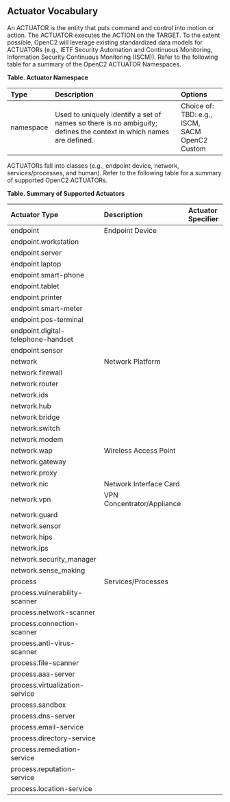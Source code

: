 ## Actuator Vocabulary
An ACTUATOR is the entity that puts command and control into motion or action. The ACTUATOR executes the ACTION on the TARGET. To the extent possible, OpenC2 will leverage existing standardized data models for ACTUATORs (e.g., IETF Security Automation and Continuous Monitoring, Information Security Continuous Monitoring (ISCM)).  Refer to the following table for a summary of the OpenC2 ACTUATOR Namespaces.

**Table. Actuator Namespace**

| Type | Description | Options | 
| :--- | :--- | :--- | 
| namespace | Used to uniquely identify a set of names so there is no ambiguity; defines the context in which names are defined. | Choice of:<br>  TBD: e.g., ISCM, SACM<br>  OpenC2<br>  Custom | 
ACTUATORs fall into classes (e.g., endpoint device, network, services/processes, and human). Refer to the following table for a summary of supported OpenC2 ACTUATORs.

**Table. Summary of Supported Actuators**

| Actuator Type | Description | Actuator Specifier | 
| :--- | :--- | :--- | 
| endpoint | Endpoint Device |  | 
| endpoint.workstation |  |  | 
| endpoint.server |  |  | 
| endpoint.laptop |  |  | 
| endpoint.smart-phone |  |  | 
| endpoint.tablet |  |  | 
| endpoint.printer |  |  | 
| endpoint.smart-meter |  |  | 
| endpoint.pos-terminal |  |  | 
| endpoint.digital-telephone-handset |  |  | 
| endpoint.sensor |  |  | 
| network | Network Platform |  | 
| network.firewall |  |  | 
| network.router |  |  | 
| network.ids |  |  | 
| network.hub |  |  | 
| network.bridge |  |  | 
| network.switch |  |  | 
| network.modem |  |  | 
| network.wap | Wireless Access Point |  | 
| network.gateway |  |  | 
| network.proxy |  |  | 
| network.nic | Network Interface Card |  | 
| network.vpn | VPN Concentrator/Appliance |  | 
| network.guard |  |  | 
| network.sensor |  |  | 
| network.hips |  |  | 
| network.ips |  |  | 
| network.security_manager |  |  | 
| network.sense_making |  |  | 
| process | Services/Processes |  | 
| process.vulnerability-scanner |  |  | 
| process.network-scanner |  |  | 
| process.connection-scanner |  |  | 
| process.anti-virus-scanner |  |  | 
| process.file-scanner |  |  | 
| process.aaa-server |  |  | 
| process.virtualization-service |  |  | 
| process.sandbox |  |  | 
| process.dns-server |  |  | 
| process.email-service |  |  | 
| process.directory-service |  |  | 
| process.remediation-service |  |  | 
| process.reputation-service |  |  | 
| process.location-service |  |  | 

